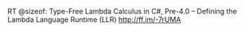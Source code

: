<!--
id: 176855710
link: http://kevinisom.info/post/176855710/rt-sizeof-type-free-lambda-calculus-in-c
slug: rt-sizeof-type-free-lambda-calculus-in-c
date: Tue Sep 01 2009 16:44:20 GMT+1200 (NZST)
raw: {"blog_name":"kevinisom","id":176855710,"post_url":"http://kevinisom.info/post/176855710/rt-sizeof-type-free-lambda-calculus-in-c","slug":"rt-sizeof-type-free-lambda-calculus-in-c","type":"text","date":"2009-09-01 04:44:20 GMT","timestamp":1251780260,"state":"published","format":"html","reblog_key":"14zflkk0","tags":[],"short_url":"http://tmblr.co/Zw68YyAYfgU","highlighted":[],"feed_item":"http://twitter.com/kev_nz/statuses/3674027539","from_feed_id":"650289","note_count":0,"title":null,"body":"<p>RT @sizeof: Type-Free Lambda Calculus in C#, Pre-4.0 – Defining the Lambda Language Runtime (LLR) <a href=\"http://ff.im/-7rUMA\" target=\"_blank\">http://ff.im/-7rUMA</a></p>"}
publish: 2009-09-01
tags: 
title: null
-->


RT @sizeof: Type-Free Lambda Calculus in C\#, Pre-4.0 – Defining the
Lambda Language Runtime (LLR) <http://ff.im/-7rUMA>


